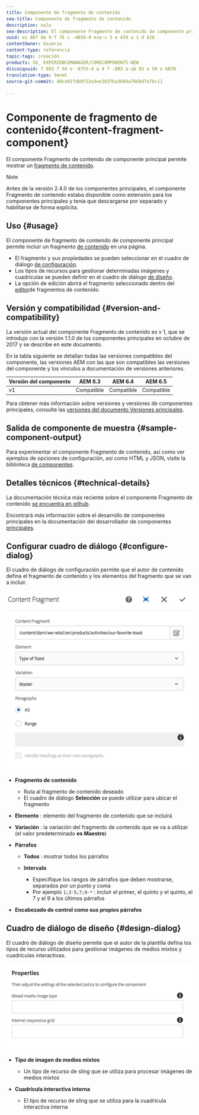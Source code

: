```yaml
---
title: Componente de fragmento de contenido
seo-title: Componente de fragmento de contenido
description: nulo
seo-description: El componente Fragmento de contenido de componente principal permite mostrar un fragmento de contenido.
uuid: ec 807 de 9-f 76 c -4850-9 ece-c 3 e 439 a 1 d 626
contentOwner: Usuario
content-type: referencia
topic-tags: creación
products: SG_ EXPERIENCEMANAGER/CORECOMPONENTS-NEW
discoiquuid: f 093 f 58 e -9755-4 a 4 f -803 a-ab 93 a 50 e 6870
translation-type: tm+mt
source-git-commit: 40ce01fdb0f22e3ee3b376a3684a766bd7e7bc11

---
```



# Componente de fragmento de contenido{#content-fragment-component}

El componente Fragmento de contenido de componente principal permite mostrar un [fragmento de contenido](https://helpx.adobe.com/experience-manager/6-5/assets/using/content-fragments.html).

>[!NOTE]
>
>Antes de la versión 2.4.0 de los componentes principales, el componente Fragmento de contenido estaba disponible como extensión para los componentes principales y tenía que descargarse por separado y habilitarse de forma explícita.

## Uso {#usage}

El componente de fragmento de contenido de componente principal permite incluir un fragmento [de contenido](https://helpx.adobe.com/experience-manager/6-5/assets/using/content-fragments.html) en una página.

* El fragmento y sus propiedades se pueden seleccionar en el cuadro de diálogo [de configuración](#configure-dialog).
* Los tipos de recursos para gestionar determinadas imágenes y cuadrículas se pueden definir en el cuadro de diálogo [de diseño](#design-dialog).
* La opción de edición abrirá el fragmento seleccionado dentro del [editor](https://helpx.adobe.com/content/help/en/experience-manager/6-5/assets/using/content-fragments.html)de fragmentos de contenido.

## Versión y compatibilidad {#version-and-compatibility}

La versión actual del componente Fragmento de contenido es v 1, que se introdujo con la versión 1.1.0 de los componentes principales en octubre de 2017 y se describe en este documento.

En la tabla siguiente se detallan todas las versiones compatibles del componente, las versiones AEM con las que son compatibles las versiones del componente y los vínculos a documentación de versiones anteriores.

| Versión del componente | AEM 6.3 | AEM 6.4 | AEM 6.5 |
|--- |--- |--- |---|
| v1 | Compatible | Compatible | Compatible |

Para obtener más información sobre versiones y versiones de componentes principales, consulte las [versiones del documento Versiones principales](versions.md).

## Salida de componente de muestra {#sample-component-output}

Para experimentar el componente Fragmento de contenido, así como ver ejemplos de opciones de configuración, así como HTML y JSON, visite la biblioteca [de componentes](http://opensource.adobe.com/aem-core-wcm-components/library/content-fragment.html).

## Detalles técnicos {#technical-details}

La documentación técnica más reciente sobre el componente Fragmento de contenido [se encuentra en github](https://github.com/adobe/aem-core-wcm-components/tree/master/content/src/content/jcr_root/apps/core/wcm/components/contentfragment/v1/contentfragment).

Encontrará más información sobre el desarrollo de componentes principales en la documentación del desarrollador de componentes [principales](developing.md).

## Configurar cuadro de diálogo {#configure-dialog}

El cuadro de diálogo de configuración permite que el autor de contenido defina el fragmento de contenido y los elementos del fragmento que se van a incluir.

![](assets/chlimage_1-87.png)

* **Fragmento de contenido**

   * Ruta al fragmento de contenido deseado
   * El cuadro de diálogo **Selección** se puede utilizar para ubicar el fragmento

* **Elemento** : elemento del fragmento de contenido que se incluirá
* **Variación** : la variación del fragmento de contenido que se va a utilizar (el valor predeterminado **es Maestro**)

* **Párrafos**

   * **Todos** : mostrar todos los párrafos
   * **Intervalo**

      * Especifique los rangos de párrafos que deben mostrarse, separados por un punto y coma
      * Por ejemplo `1;3-5;7;9-*` : incluir el primer, el quinto y el quinto, el 7 y el 9 a los últimos párrafos

* **Encabezado de control como sus propios párrafos**

## Cuadro de diálogo de diseño {#design-dialog}

El cuadro de diálogo de diseño permite que el autor de la plantilla defina los tipos de recurso utilizados para gestionar imágenes de medios mixtos y cuadrículas interactivas.

![](assets/chlimage_1-88.png)

* **Tipo de imagen de medios mixtos**

   * Un tipo de recurso de sling que se utiliza para procesar imágenes de medios mixtos

* **Cuadrícula interactiva interna**

   * El tipo de recurso de sling que se utiliza para la cuadrícula interactiva interna
